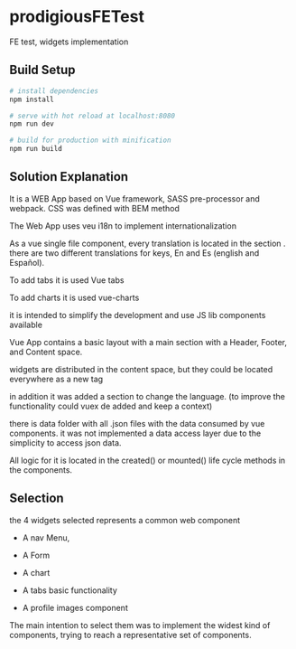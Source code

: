 # prodigiousFETest
FE test, widgets implementation

## Build Setup

``` bash
# install dependencies
npm install

# serve with hot reload at localhost:8080
npm run dev

# build for production with minification
npm run build
```
## Solution Explanation

It is a WEB App based on Vue framework, SASS pre-processor and webpack.
CSS was defined with BEM method

The Web App uses veu i18n to implement internationalization

As a vue single file component, every translation is located in the section <i18n></i18n>. there are two different translations for keys, En and Es (english and Español).

To add tabs it is used Vue tabs

To add charts it is used vue-charts

it is intended to simplify the development and use JS lib components available

Vue App contains a basic layout with a main section with a Header, Footer, and Content space.

widgets are distributed in the content space, but they could be located everywhere as a new tag <widget>

in addition it was added a section to change the language. (to improve the functionality could vuex de added and keep a context)

there is data folder with all .json files with the data consumed by vue components. it was not implemented a data access layer due to the simplicity to access json data.

All logic for it is located in the created() or mounted() life cycle methods in the components.

## Selection  

the 4 widgets selected represents a common web component

* A nav Menu,

* A Form

* A chart

* A tabs basic functionality

* A profile images component

The main intention to select them was to implement the widest kind of components, trying to reach a representative set of components.
